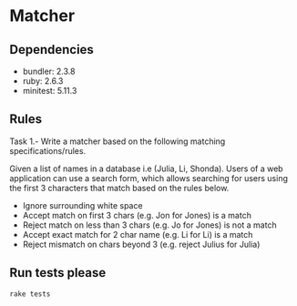 # Matcher

## Dependencies
- bundler: 2.3.8
- ruby: 2.6.3
- minitest: 5.11.3


## Rules
Task 1.- Write a matcher based on the following matching specifications/rules.

Given a list of names in a database i.e (Julia, Li, Shonda). Users of a web application can use a search form, which allows searching for users using the first 3 characters that match based on the rules below.

- Ignore surrounding white space
- Accept match on first 3 chars (e.g. Jon for Jones) is a match
- Reject match on less than 3 chars (e.g. Jo for Jones) is not a match
- Accept exact match for 2 char name (e.g. Li for Li) is a match
- Reject mismatch on chars beyond 3 (e.g. reject Julius for Julia)


## Run tests please

`rake tests`
